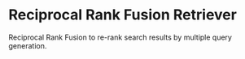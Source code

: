 # Reciprocal Rank Fusion Retriever

Reciprocal Rank Fusion to re-rank search results by multiple query generation.
